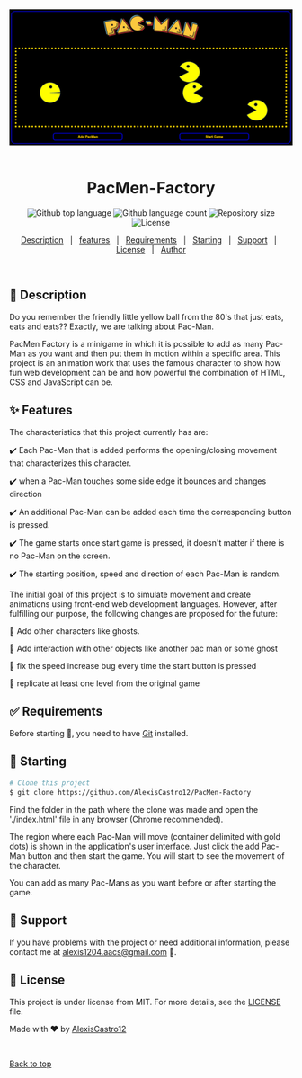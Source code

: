 <div align="center" id="top"> 
  <img src="./images/PacMen-Factory.png" alt="PacMen-Factory" />
  &#xa0;
</div>

<h1 align="center">PacMen-Factory</h1>

<p align="center">
  <img alt="Github top language" src="https://img.shields.io/github/languages/top/AlexisCastro12/PacMen-Factory?color=56BEB8">

  <img alt="Github language count" src="https://img.shields.io/github/languages/count/AlexisCastro12/PacMen-Factory?color=56BEB8">

  <img alt="Repository size" src="https://img.shields.io/github/repo-size/AlexisCastro12/PacMen-Factory?color=56BEB8">

  <img alt="License" src="https://img.shields.io/github/license/AlexisCastro12/PacMen-Factory?color=56BEB8">
</p>

<p align="center">
  <a href="#dart-description">Description</a> &#xa0; | &#xa0; 
  <a href="#sparkles-features">features</a> &#xa0; | &#xa0;
  <a href="#white_check_mark-requirements">Requirements</a> &#xa0; | &#xa0;
  <a href="#checkered_flag-starting">Starting</a> &#xa0; | &#xa0;
  <a href="#wrench-support">Support</a> &#xa0; | &#xa0;
  <a href="#memo-license">License</a> &#xa0; | &#xa0;
  <a href="https://github.com/AlexisCastro12" target="_blank">Author</a>
</p>

<br>

## :dart: Description

Do you remember the friendly little yellow ball from the 80's that just eats, eats and eats?? Exactly, we are talking about Pac-Man.

PacMen Factory is a minigame in which it is possible to add as many Pac-Man as you want and then put them in motion within a specific area. This project is an animation work that uses the famous character to show how fun web development can be and how powerful the combination of HTML, CSS and JavaScript can be.

## :sparkles: Features

The characteristics that this project currently has are:

:heavy_check_mark: Each Pac-Man that is added performs the opening/closing movement that characterizes this character.

:heavy_check_mark: when a Pac-Man touches some side edge it bounces and changes direction

:heavy_check_mark: An additional Pac-Man can be added each time the corresponding button is pressed.

:heavy_check_mark: The game starts once start game is pressed, it doesn't matter if there is no Pac-Man on the screen.

:heavy_check_mark: The starting position, speed and direction of each Pac-Man is random.

The initial goal of this project is to simulate movement and create animations using front-end web development languages.
However, after fulfilling our purpose, the following changes are proposed for the future:

:pushpin: Add other characters like ghosts.

:pushpin: Add interaction with other objects like another pac man or some ghost

:pushpin: fix the speed increase bug every time the start button is pressed

:pushpin: replicate at least one level from the original game

## :white_check_mark: Requirements

Before starting :checkered_flag:, you need to have [Git](https://git-scm.com) installed.

## :checkered_flag: Starting

```bash
# Clone this project
$ git clone https://github.com/AlexisCastro12/PacMen-Factory

```

Find the folder in the path where the clone was made and open the './index.html' file in any browser (Chrome recommended).

The region where each Pac-Man will move (container delimited with gold dots) is shown in the application's user interface. Just click the add Pac-Man button and then start the game. You will start to see the movement of the character.

You can add as many Pac-Mans as you want before or after starting the game.

## :wrench: Support

If you have problems with the project or need additional information, please contact me at <alexis1204.aacs@gmail.com> :e-mail:.

## :memo: License

This project is under license from MIT. For more details, see the [LICENSE](LICENSE) file.

Made with :heart: by <a href="https://github.com/AlexisCastro12" target="_blank">AlexisCastro12</a>

&#xa0;

<a href="#top">Back to top</a>
